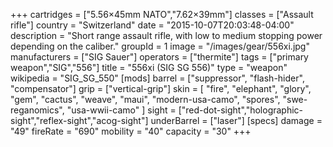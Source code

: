+++
cartridges = ["5.56×45mm NATO","7.62×39mm"]
classes = ["Assault rifle"]
country = "Switzerland"
date = "2015-10-07T20:03:48-04:00"
description = "Short range assault rifle, with low to medium stopping power depending on the caliber."
groupId = 1
image = "/images/gear/556xi.jpg"
manufacturers = ["SIG Sauer"]
operators = ["thermite"]
tags = ["primary weapon","SIG","556"]
title = "556xi (SIG SG 556)"
type = "weapon"
wikipedia = "SIG_SG_550"
[mods]
  barrel = ["suppressor", "flash-hider", "compensator"]
  grip = ["vertical-grip"]
  skin = [
    "fire",
    "elephant",
    "glory",
    "gem",
    "cactus",
    "weave",
    "maui",
    "modern-usa-camo",
    "spores",
    "swe-reganomics",
    "usa-wwii-camo"
  ]
  sight = ["red-dot-sight","holographic-sight","reflex-sight","acog-sight"]
  underBarrel = ["laser"]
[specs]
  damage = "49"
  fireRate = "690"
  mobility = "40"
  capacity = "30"
+++
